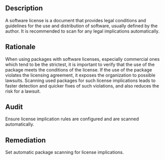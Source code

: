 ## Description

A software license is a document that provides legal conditions and guidelines for the use and distribution of software, usually defined by the author. It is recommended to scan for any legal implications automatically.

## Rationale

When using packages with software licenses, especially commercial ones which tend to be the strictest, it is important to verify that the use of the package meets the conditions of the license. If the use of the package violates the licensing agreement, it exposes the organization to possible lawsuits. Scanning used packages for such license implications leads to faster detection and quicker fixes of such violations, and also reduces the risk for a lawsuit.

## Audit

Ensure license implication rules are configured and are scanned automatically.

## Remediation

Set automatic package scanning for license implications.
